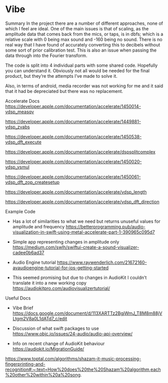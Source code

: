 # Vibe
Summary 
In the project there are a number of different approaches, none of which I feel are ideal. One of the main issues is that of scaling, as the amplitude data that comes back from the mics, or taps, is in dbfs; which is a relative scale with 0 being max sound and -160 being no sound. There is no real way that I have found of accurately converting this to decibels without some sort of prior calibration test. This is also an issue when passing the data through into the Fourier transform.

The code is split into 4 individual parts with some shared code. Hopefully you can understand it. Obviously not all would be needed for the final product, but they’re the attempts I’ve made to solve it.

Also, in terms of android, media recorder was not working for me and it said that it had be depreciated but there was no replacement.

Accelerate Docs
https://developer.apple.com/documentation/accelerate/1450014-vdsp_measqv

https://developer.apple.com/documentation/accelerate/1449881-vdsp_zvabs

https://developer.apple.com/documentation/accelerate/1450538-vdsp_dft_execute

https://developer.apple.com/documentation/accelerate/dspsplitcomplex

https://developer.apple.com/documentation/accelerate/1450020-vdsp_vsmul

https://developer.apple.com/documentation/accelerate/1450061-vdsp_dft_zop_createsetup

https://developer.apple.com/documentation/accelerate/vdsp_length

https://developer.apple.com/documentation/accelerate/vdsp_dft_direction


Example Code
- Has a lot of similarities to what we need but returns unuseful values for amplitude and frequency
https://betterprogramming.pub/audio-visualization-in-swift-using-metal-accelerate-part-1-390965c095d7

- Simple app representing changes in amplitude only
https://medium.com/swlh/swiftui-create-a-sound-visualizer-cadee0b6ad37

- Audio Engine tutorial 
https://www.raywenderlich.com/21672160-avaudioengine-tutorial-for-ios-getting-started

- This seemed promising but due to changes in AudioKit I couldn’t translate it into a new working copy
https://audiokitpro.com/audiovisualizertutorial/


Useful Docs
- Vibe Brief
https://docs.google.com/document/d/113XARTTz2BgjWmJ_T8M8m88jVLtgm2V8a0L1dATd7_c/edit

- Discussion of what swift packages to use
https://www.objc.io/issues/24-audio/audio-api-overview/

- Info on recent change of AudioKit behaviour 
https://audiokit.io/MigrationGuide/

https://www.toptal.com/algorithms/shazam-it-music-processing-fingerprinting-and-recognition#:~:text=How%20does%20the%20Shazam%20algorithm,each%20other%20within%20a%20song.

